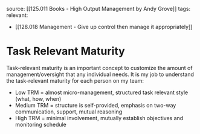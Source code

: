 source: [[125.011 Books - High Output Management by Andy Grove]]
tags:
relevant:
- [[128.018 Management - Give up control then manage it appropriately]]

# Task Relevant Maturity

Task-relevant maturity is an important concept to customize the amount of management/oversight that any individual needs. It is my job to understand the task-relevant maturity for each person on my team:
- Low TRM = almost micro-management, structured task relevant style (what, how, when)
- Medium TRM = structure is self-provided, emphasis on two-way communication, support, mutual reasoning
- High TRM = minimal involvement, mutually establish objectives and monitoring schedule

